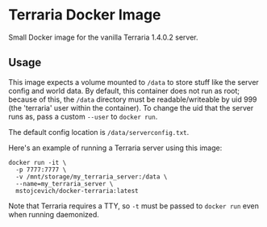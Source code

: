 # Terraria Docker Image

Small Docker image for the vanilla Terraria 1.4.0.2 server.

## Usage

This image expects a volume mounted to `/data` to store stuff like the server config and world data. By default, this container does not run as root; because of this, the `/data` directory must be readable/writeable by uid 999 (the 'terraria' user within the container). To change the uid that the server runs as, pass a custom `--user` to `docker run`.

The default config location is `/data/serverconfig.txt`.

Here's an example of running a Terraria server using this image:
```
docker run -it \
  -p 7777:7777 \
  -v /mnt/storage/my_terraria_server:/data \
  --name=my_terraria_server \
  mstojcevich/docker-terraria:latest
```

Note that Terraria requires a TTY, so `-t` must be passed to `docker run` even when running daemonized.